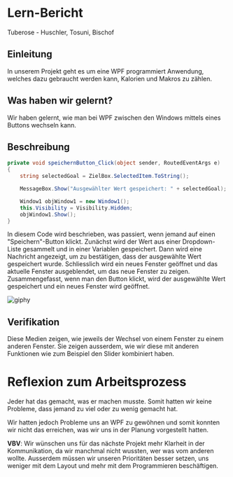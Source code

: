 # Lern-Bericht
Tuberose - Huschler, Tosuni, Bischof
## Einleitung

In unserem Projekt geht es um eine WPF programmiert Anwendung, welches dazu gebraucht werden kann, Kalorien und Makros zu zählen.

## Was haben wir gelernt?

Wir haben gelernt, wie man bei WPF zwischen den Windows mittels eines Buttons wechseln kann.

## Beschreibung

```csharp
private void speichernButton_Click(object sender, RoutedEventArgs e)
{
    string selectedGoal = ZielBox.SelectedItem.ToString();

    MessageBox.Show("Ausgewählter Wert gespeichert: " + selectedGoal);

    Window1 objWindow1 = new Window1();
    this.Visibility = Visibility.Hidden;
    objWindow1.Show();
}
```


In diesem Code wird beschrieben, was passiert, wenn jemand auf einen "Speichern"-Button klickt.
Zunächst wird der Wert aus einer Dropdown-Liste gesammelt und in einer Variablen gespeichert. 
Dann wird eine Nachricht angezeigt, um zu bestätigen, dass der ausgewählte Wert gespeichert wurde. 
Schliesslich wird ein neues Fenster geöffnet und das aktuelle Fenster ausgeblendet, um das neue Fenster zu zeigen. Zusammengefasst, wenn man den Button klickt, 
wird der ausgewählte Wert gespeichert und ein neues Fenster wird geöffnet.     




![giphy](https://user-images.githubusercontent.com/111046337/230313509-ed1c14d6-bb06-4c02-a42c-89f2f76bfe44.gif)

      
        


## Verifikation

Diese Medien zeigen, wie jeweils der Wechsel von einem Fenster zu einem anderen Fenster. Sie zeigen ausserdem, wie wir diese mit anderen Funktionen 
wie zum Beispiel den Slider kombiniert haben.

# Reflexion zum Arbeitsprozess

Jeder hat das gemacht, was er machen musste. Somit hatten wir keine Probleme, dass jemand zu viel oder zu wenig gemacht hat.

Wir hatten jedoch Probleme uns an WPF zu gewöhnen und somit konnten wir nicht das erreichen, was wir uns in der Planung vorgestellt hatten.

**VBV**: Wir wünschen uns für das nächste Projekt mehr Klarheit in der Kommunikation, da wir manchmal nicht wussten, wer was vom anderen wollte.
Ausserdem müssen wir unseren Prioritäten besser setzen, uns weniger mit dem Layout und mehr mit dem Programmieren beschäftigen.
